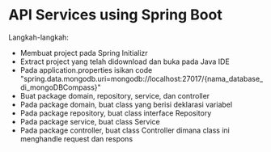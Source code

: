 # API Services using Spring Boot
Langkah-langkah:
* Membuat project pada Spring Initializr
* Extract project yang telah didownload dan buka pada Java IDE
* Pada application.properties isikan code "spring.data.mongodb.uri=mongodb://localhost:27017/{nama_database_di_mongoDBCompass}"
* Buat package domain, repository, service, dan controller
* Pada package domain, buat class <nama> yang berisi deklarasi variabel
* Pada package repository, buat class interface <nama>Repository
* Pada package service, buat class <nama>Service
* Pada package controller, buat class <nama>Controller dimana class ini menghandle request dan respons
